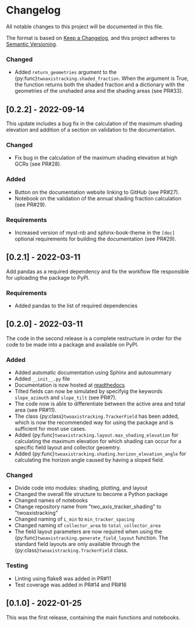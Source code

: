 # Changelog
All notable changes to this project will be documented in this file.

The format is based on [Keep a Changelog](https://keepachangelog.com/en/1.0.0/),
and this project adheres to [Semantic Versioning](https://semver.org/spec/v2.0.0.html).

### Changed
- Added ``return_geometries`` argument to the {py:func}`twoaxistracking.shaded_fraction`.
  When the argument is True, the function returns both the shaded fraction and a dictionary
  with the geometries of the unshaded area and the shading areas (see PR#33).


## [0.2.2] - 2022-09-14
This update includes a bug fix in the calculation of the maximum shading elevation
and addition of a section on validation to the documentation.

### Changed
- Fix bug in the calculation of the maximum shading elevation at high GCRs (see PR#28).

### Added
- Button on the documentation website linking to GitHub (see PR#27).
- Notebook on the validation of the annual shading fraction calculation (see PR#29).

### Requirements
- Increased version of myst-nb and sphinx-book-theme in the ``[doc]`` optional requirements
  for building the documentation (see PR#29).


## [0.2.1] - 2022-03-11
Add pandas as a required dependency and fix the workflow file responsible for
uploading the package to PyPI.

### Requirements
- Added pandas to the list of required dependencies


## [0.2.0] - 2022-03-11
The code in the second release is a complete restructure in order for the code to be 
made into a package and available on PyPI.

### Added
- Added automatic documentation using Sphinx and autosummary
- Added ``__init__.py`` file
- Documentation is now hosted at [readthedocs](https://twoaxistracking.readthedocs.io/)
- Tilted fields can now be simulated by specifyig the keywords ``slope_azimuth`` and
   ``slope_tilt`` (see PR#7).
- The code now is able to differentiate between the active area and total area (see PR#11).
- The class {py:class}`twoaxistracking.TrackerField` has been added, which is now the recommended way for using
  the package and is sufficient for most use cases.
- Added {py:func}`twoaxistracking.layout.max_shading_elevation` for calculating the
  maximum elevation for which shading can occur for a specific field layout and collector geoemtry.
- Added {py:func}`twoaxistracking.shading.horizon_elevation_angle` for calculating the
  horizon angle caused by having a sloped field.

### Changed
- Divide code into modules: shading, plotting, and layout
- Changed the overall file structure to become a Python package
- Changed names of notebooks
- Change repository name from "two_axis_tracker_shading" to
  "twoaxistracking"
- Changed naming of ``L_min`` to ``min_tracker_spacing``
- Changed naming of ``collector_area`` to ``total_collector_area``
- The field layout parameters are now required when using the
  {py:func}`twoaxistracking.generate_field_layout` function. The standard field layouts
  are only available through the {py:class}`twoaxistracking.TrackerField` class.

### Testing
- Linting using flake8 was added in PR#11
- Test coverage was added in PR#14 and PR#16


## [0.1.0] - 2022-01-25
This was the first release, containing the main functions and notebooks.
